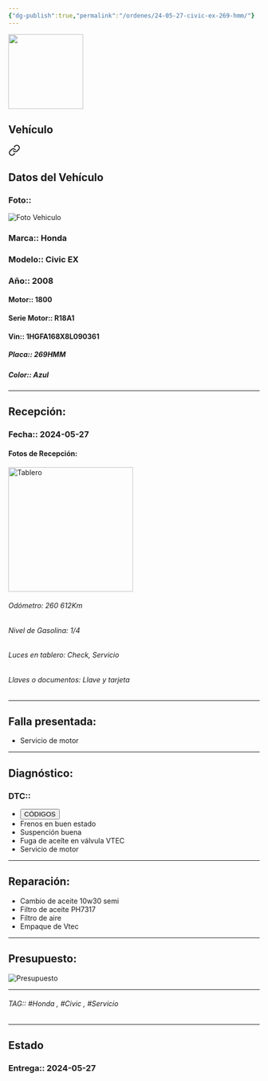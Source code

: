 ```yaml
---
{"dg-publish":true,"permalink":"/ordenes/24-05-27-civic-ex-269-hmm/"}
---
```


<img src="https://lh3.googleusercontent.com/d/137fl3TIZ0-PU8b-Pt0bsjclwHub_u78G" width="150">

## Vehículo

<div class="transclusion internal-embed is-loaded"><a class="markdown-embed-link" href="/vehiculos/honda/civic-ex-269-hmm/#datos-del-vehiculo" aria-label="Open link"><svg xmlns="http://www.w3.org/2000/svg" width="24" height="24" viewBox="0 0 24 24" fill="none" stroke="currentColor" stroke-width="2" stroke-linecap="round" stroke-linejoin="round" class="svg-icon lucide-link"><path d="M10 13a5 5 0 0 0 7.54.54l3-3a5 5 0 0 0-7.07-7.07l-1.72 1.71"></path><path d="M14 11a5 5 0 0 0-7.54-.54l-3 3a5 5 0 0 0 7.07 7.07l1.71-1.71"></path></svg></a><div class="markdown-embed">



## Datos del Vehículo 
### Foto:: 
<img src="https://lh3.googleusercontent.com/d/" Alt="Foto Vehiculo">

### Marca:: Honda 
### Modelo:: Civic EX
### Año:: 2008
#### Motor:: 1800
#### Serie Motor:: R18A1
#### Vin:: 1HGFA168X8L090361
##### Placa:: 269HMM
##### Color:: Azul
---


</div></div>


## Recepción:
### Fecha:: 2024-05-27
#### Fotos de Recepción: 
<img src="https://lh3.googleusercontent.com/d/" width="250" Alt="Tablero">

###### Odómetro: 260 612Km
###### Nivel de Gasolina: 1/4
###### Luces en tablero: Check, Servicio 
###### Llaves o documentos: Llave y tarjeta

---

## Falla presentada:
- Servicio de motor 


---

## Diagnóstico:
### DTC:: 

- <a href="http"><button class="btn success">CÓDIGOS</button></a>
- Frenos en buen estado 
- Suspención buena 
- Fuga de aceite en válvula VTEC
- Servicio de motor 

---
## Reparación:
- Cambio de aceite 10w30 semi
- Filtro de aceite PH7317
- Filtro de aire 
- Empaque de Vtec 

---

## Presupuesto:

<img src="https://lh3.googleusercontent.com/d/" Alt="Presupuesto">

---

###### TAG:: #Honda , #Civic , #Servicio 

---

## Estado

### Entrega:: 2024-05-27


